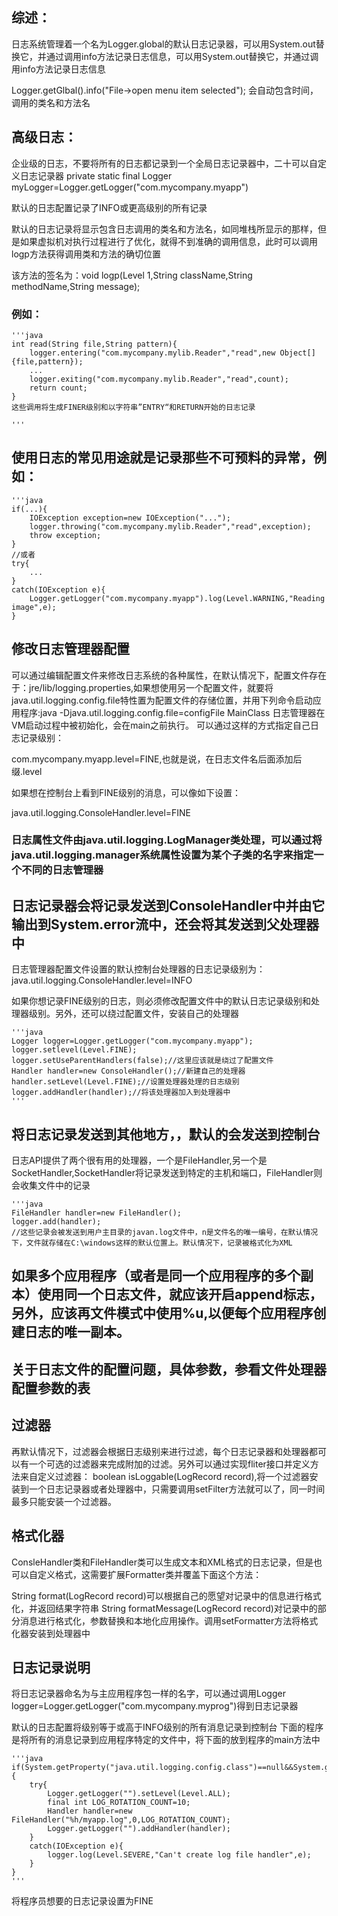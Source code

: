 ## 综述：
日志系统管理着一个名为Logger.global的默认日志记录器，可以用System.out替换它，并通过调用info方法记录日志信息，可以用System.out替换它，并通过调用info方法记录日志信息

Logger.getGlbal().info("File->open menu item selected");
会自动包含时间，调用的类名和方法名

## 高级日志：
企业级的日志，不要将所有的日志都记录到一个全局日志记录器中，二十可以自定义日志记录器
private static final Logger myLogger=Logger.getLogger("com.mycompany.myapp")

默认的日志配置记录了INFO或更高级别的所有记录

默认的日志记录将显示包含日志调用的类名和方法名，如同堆栈所显示的那样，但是如果虚拟机对执行过程进行了优化，就得不到准确的调用信息，此时可以调用logp方法获得调用类和方法的确切位置

该方法的签名为：void logp(Level 1,String className,String methodName,String message);

### 例如：
    '''java
    int read(String file,String pattern){
        logger.entering("com.mycompany.mylib.Reader","read",new Object[]{file,pattern});
        ...
        logger.exiting("com.mycompany.mylib.Reader","read",count);
        return count;
    }
    这些调用将生成FINER级别和以字符串”ENTRY“和RETURN开始的日志记录 
    
    '''

## 使用日志的常见用途就是记录那些不可预料的异常，例如：
    '''java
    if(...){
        IOException exception=new IOException("...");
        logger.throwing("com.mycompany.mylib.Reader","read",exception);
        throw exception;
    }
    //或者
    try{
        ...
    }
    catch(IOException e){
        Logger.getLogger("com.mycompany.myapp").log(Level.WARNING,"Reading image",e);
    }

## 修改日志管理器配置
可以通过编辑配置文件来修改日志系统的各种属性，在默认情况下，配置文件存在于：jre/lib/logging.properties,如果想使用另一个配置文件，就要将java.util.logging.config.file特性置为配置文件的存储位置，并用下列命令启动应用程序:java -Djava.util.logging.config.file=configFile MainClass
日志管理器在VM启动过程中被初始化，会在main之前执行。
可以通过这样的方式指定自己日志记录级别：

com.mycompany.myapp.level=FINE,也就是说，在日志文件名后面添加后缀.level

如果想在控制台上看到FINE级别的消息，可以像如下设置：

java.util.logging.ConsoleHandler.level=FINE

### 日志属性文件由java.util.logging.LogManager类处理，可以通过将java.util.logging.manager系统属性设置为某个子类的名字来指定一个不同的日志管理器

## 日志记录器会将记录发送到ConsoleHandler中并由它输出到System.error流中，还会将其发送到父处理器中
日志管理器配置文件设置的默认控制台处理器的日志记录级别为：java.util.logging.ConsoleHandler.level=INFO

如果你想记录FINE级别的日志，则必须修改配置文件中的默认日志记录级别和处理器级别。另外，还可以绕过配置文件，安装自己的处理器
    
    '''java
    Logger logger=Logger.getLogger("com.mycompany.myapp");
    logger.setlevel(Level.FINE);
    logger.setUseParentHandlers(false);//这里应该就是绕过了配置文件
    Handler handler=new ConsoleHandler();//新建自己的处理器
    handler.setLevel(Level.FINE);//设置处理器处理的日志级别
    logger.addHandler(handler);//将该处理器加入到处理器中 
    '''

## 将日志记录发送到其他地方，，默认的会发送到控制台
日志API提供了两个很有用的处理器，一个是FileHandler,另一个是SocketHandler,SocketHandler将记录发送到特定的主机和端口，FileHandler则会收集文件中的记录

    '''java
    FileHandler handler=new FileHandler();
    logger.add(handler);
    //这些记录会被发送到用户主目录的javan.log文件中，n是文件名的唯一编号，在默认情况下，文件就存储在C:\windows这样的默认位置上。默认情况下，记录被格式化为XML

## 如果多个应用程序（或者是同一个应用程序的多个副本）使用同一个日志文件，就应该开启append标志，另外，应该再文件模式中使用%u,以便每个应用程序创建日志的唯一副本。
## 关于日志文件的配置问题，具体参数，参看文件处理器配置参数的表

## 过滤器
再默认情况下，过滤器会根据日志级别来进行过滤，每个日志记录器和处理器都可以有一个可选的过滤器来完成附加的过滤。另外可以通过实现fliter接口并定义方法来自定义过滤器：
boolean isLoggable(LogRecord record),将一个过滤器安装到一个日志记录器或者处理器中，只需要调用setFilter方法就可以了，同一时间最多只能安装一个过滤器。
## 格式化器
ConsleHandler类和FileHandler类可以生成文本和XML格式的日志记录，但是也可以自定义格式，这需要扩展Formatter类并覆盖下面这个方法：

String format(LogRecord record)可以根据自己的愿望对记录中的信息进行格式化，并返回结果字符串 String formatMessage(LogRecord record)对记录中的部分消息进行格式化，参数替换和本地化应用操作。调用setFormatter方法将格式化器安装到处理器中

## 日志记录说明
将日志记录器命名为与主应用程序包一样的名字，可以通过调用Logger logger=Logger.getLogger("com.mycompany.myprog")得到日志记录器

默认的日志配置将级别等于或高于INFO级别的所有消息记录到控制台
下面的程序是将所有的消息记录到应用程序特定的文件中，将下面的放到程序的main方法中

    '''java
    if(System.getProperty("java.util.logging.config.class")==null&&System.getProperty("java.util.logging.config.file")==null){
        try{
            Logger.getLogger("").setLevel(Level.ALL);
            final int LOG_ROTATION_COUNT=10;
            Handler handler=new FileHandler("%h/myapp.log",0,LOG_ROTATION_COUNT);
            Logger.getLogger("").addHandler(handler);
        }
        catch(IOException e){
            logger.log(Level.SEVERE,"Can't create log file handler",e);
        }
    }
    '''

将程序员想要的日志记录设置为FINE





